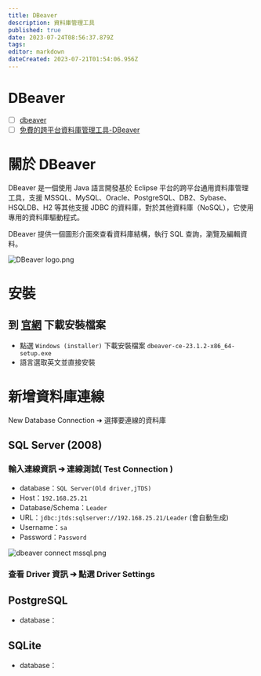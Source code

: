 ```yaml
---
title: DBeaver
description: 資料庫管理工具
published: true
date: 2023-07-24T08:56:37.879Z
tags: 
editor: markdown
dateCreated: 2023-07-21T01:54:06.956Z
---
```


# DBeaver
- [ ] [dbeaver](https://dbeaver.io/)
- [ ] [免費的跨平台資料庫管理工具-DBeaver](https://medium.com/@softjobdays/%E5%85%8D%E8%B2%BB%E7%9A%84%E8%B7%A8%E5%B9%B3%E5%8F%B0%E8%B3%87%E6%96%99%E5%BA%AB%E7%AE%A1%E7%90%86%E5%B7%A5%E5%85%B7-dbeaver-ca823eeccc2c)

# 關於 DBeaver
DBeaver 是一個使用 Java 語言開發基於 Eclipse 平台的跨平台通用資料庫管理工具，支援 MSSQL、MySQL、Oracle、PostgreSQL、DB2、Sybase、HSQLDB、H2 等其他支援 JDBC 的資料庫，對於其他資料庫（NoSQL），它使用專用的資料庫驅動程式。

DBeaver 提供一個圖形介面來查看資料庫結構，執行 SQL 查詢，瀏覽及編輯資料。

![DBeaver logo.png](http://192.168.25.60:8000/files/file_storage/d8762414.png)

# 安裝
## 到 [官網](https://dbeaver.io/download/) 下載安裝檔案

- 點選 `Windows (installer)` 下載安裝檔案 `dbeaver-ce-23.1.2-x86_64-setup.exe` 
- 語言選取英文並直接安裝

# 新增資料庫連線
New Database Connection ➔ 選擇要連線的資料庫

## SQL Server (2008)
### 輸入連線資訊 ➔ 連線測試( Test Connection )
- database：`SQL Server(Old driver,jTDS)`
- Host：`192.168.25.21`
- Database/Schema：`Leader`
- URL：`jdbc:jtds:sqlserver://192.168.25.21/Leader` (會自動生成)
- Username：`sa` 
- Password：`Password`

![dbeaver connect mssql.png](http://192.168.25.60:8000/files/file_storage/ba6a8c5b.png)

### 查看 Driver 資訊 ➔ 點選 Driver Settings


## PostgreSQL
- database：



## SQLite
- database：